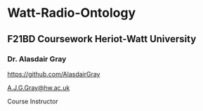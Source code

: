 # Watt-Radio-Ontology
## F21BD Coursework Heriot-Watt University
### Dr. Alasdair Gray
https://github.com/AlasdairGray

A.J.G.Gray@hw.ac.uk

Course Instructor
 
